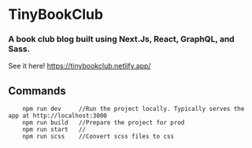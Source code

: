 # TinyBookClub

### A book club blog built using Next.Js, React, GraphQL, and Sass.

See it here! https://tinybookclub.netlify.app/

## Commands

```
    npm run dev     //Run the project locally. Typically serves the app at http://localhost:3000
    npm run build   //Prepare the project for prod
    npm run start   //
    npm run scss    //Convert scss files to css
```
